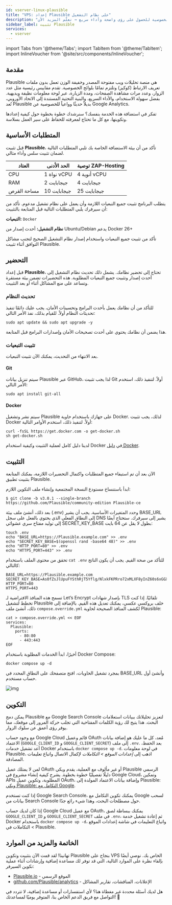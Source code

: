 ```yaml
---
id: vserver-linux-plausible
title: "VPS: إعداد Plausible على نظام التشغيل"
description: "اكتشف كيفية إعداد منصة تحليلات ويب تركز على الخصوصية للحصول على رؤى واضحة وأداء سريع → تعلّم المزيد الآن"
sidebar_label: تثبيت Plausible
services:
  - vserver
---
```


import Tabs from '@theme/Tabs';
import TabItem from '@theme/TabItem';
import InlineVoucher from '@site/src/components/InlineVoucher';

## مقدمة

Plausible هي منصة تحليلات ويب مفتوحة المصدر وخفيفة الوزن تعمل بدون ملفات تعريف الارتباط (كوكيز) وتلتزم تمامًا بلوائح الخصوصية. تقدم مقاييس رئيسية مثل عدد الزوار، وعدد مرات مشاهدة الصفحات، ومدة الزيارة، عبر لوحة معلومات نظيفة وبديهية. بفضل سهولة الاستخدام، والأداء السريع، والبنية التحتية المستندة إلى الاتحاد الأوروبي، تُعد Plausible بديلاً حديثًا وواعياً للخصوصية عن Google Analytics.

تفكر في استضافة هذه الخدمة بنفسك؟ سنرشدك خطوة بخطوة حول كيفية إعدادها وتكوينها، مع كل ما تحتاج لمعرفته للحفاظ على سير العمل بسلاسة.

<InlineVoucher />

## المتطلبات الأساسية

قبل تثبيت **Plausible**، تأكد من أن بيئة الاستضافة الخاصة بك تلبي المتطلبات التالية لضمان تثبيت سلس وأداء مثالي.

| العتاد      | الحد الأدنى  | توصية ZAP-Hosting          |
| ----------- | ------------ | -------------------------- |
| CPU         | 1 نواة vCPU  | 4 أنوية vCPU               |
| RAM         | 2 جيجابايت   | 4 جيجابايت                 |
| مساحة القرص | 10 جيجابايت  | 25 جيجابايت                |

يتطلب البرنامج تثبيت جميع التبعيات اللازمة وأن يعمل على نظام تشغيل مدعوم. تأكد من أن سيرفرك يلبي المتطلبات التالية قبل المتابعة بالتثبيت:

**التبعيات:** `Docker`

**نظام التشغيل:** أحدث إصدار من Ubuntu/Debian يدعم Docker 26+

تأكد من تثبيت جميع التبعيات واستخدام إصدار نظام التشغيل الصحيح لتجنب مشاكل التوافق أثناء تثبيت Plausible.

## التحضير

قبل إعداد **Plausible**، تحتاج إلى تحضير نظامك. يشمل ذلك تحديث نظام التشغيل إلى أحدث إصدار وتثبيت جميع التبعيات المطلوبة. هذه التحضيرات تضمن بيئة مستقرة وتساعد على منع المشاكل أثناء أو بعد التثبيت.

### تحديث النظام
للتأكد من أن نظامك يعمل بأحدث البرامج وتحسينات الأمان، يجب عليك دائمًا تنفيذ تحديثات النظام أولاً. للقيام بذلك، نفذ الأمر التالي:

```
sudo apt update && sudo apt upgrade -y
```
هذا يضمن أن نظامك يحتوي على أحدث تصحيحات الأمان وإصدارات البرامج قبل المتابعة.

### تثبيت التبعيات
بعد الانتهاء من التحديث، يمكنك الآن تثبيت التبعيات.

#### Git
سيتم تنزيل بيانات Plausible عبر GitHub، لذا يجب تثبيت Git أولاً. لتنفيذ ذلك، استخدم الأمر التالي:
```
sudo apt install git-all
```

#### Docker

سيتم نشر وتشغيل Plausible على جهازك باستخدام حاوية Docker. لذلك، يجب تثبيت Docker أولاً. لتنفيذ ذلك، استخدم الأوامر التالية:

```
curl -fsSL https://get.docker.com -o get-docker.sh
sh get-docker.sh
```

لدينا دليل كامل لعملية التثبيت وكيفية استخدام Docker في [دليل Docker](vserver-linux-docker.md).

## التثبيت
الآن بعد أن تم استيفاء جميع المتطلبات واكتمال التحضيرات اللازمة، يمكنك المتابعة بتثبيت تطبيق Plausible.

ابدأ باستنساخ مستودع النسخة المجتمعية وإنشاء ملف التكوين اللازم:

```
$ git clone -b v3.0.1 --single-branch https://github.com/Plausible/community-edition Plausible-ce
```

بعد ذلك، أنشئ ملف بيئة (.env) وحدد المتغيرات الأساسية. يجب أن يشير BASE_URL إلى النطاق الفعلي الذي يحتوي بالفعل على سجل DNS يشير إلى سيرفرك. ستحتاج أيضًا إلى توليد مفتاح سري عشوائي SECRET_KEY_BASE بطول لا يقل عن 64 بايت:

```
touch .env
echo "BASE_URL=https://Plausible.example.com" >> .env
echo "SECRET_KEY_BASE=$(openssl rand -base64 48)" >> .env
echo "HTTP_PORT=80" >> .env
echo "HTTPS_PORT=443" >> .env
```

تحقق من محتوى الملف باستخدام `cat .env` للتأكد من صحة القيم. يجب أن يكون الناتج كالتالي:

```
BASE_URL=https://Plausible.example.com
SECRET_KEY_BASE=As0fZsJlUpuFYSthRjT5Yflg/NlxkFKPRro72xMLXF8yInZ60s6xGGXYVqml+XN1
HTTP_PORT=80
HTTPS_PORT=443
```

تسمح هذه المنافذ الافتراضية لـ Let’s Encrypt بإصدار شهادات TLS تلقائيًا. إذا كنت تخطط لتشغيل Plausible خلف بروكسي عكسي، يمكنك تعديل هذه القيم. بالإضافة إلى ذلك، أنشئ ملف `compose.override.yml` لكشف المنافذ الصحيحة لحاوية Plausible:

```
cat > compose.override.yml << EOF
services:
  Plausible:
    ports:
      - 80:80
      - 443:443
EOF 
```

أخيرًا، ابدأ الخدمات المطلوبة باستخدام Docker Compose:

```
docker compose up -d
```

بمجرد تشغيل الحاويات، افتح متصفحك على النطاق المحدد في BASE_URL وأنشئ أول حساب مستخدم.

![img](https://screensaver01.zap-hosting.com/index.php/s/Sw34XkXeHaMf9RJ/download)

## التكوين

يمكن دمج Plausible مع Google Search Console لتعزيز تحليلاتك ببيانات استعلامات البحث. هذا يتيح لك رؤية الكلمات المفتاحية التي تجلب حركة المرور إلى موقعك، مما يوفر رؤى أعمق عن سلوك الزوار.

مع وجود حساب Google Cloud قائم وعميل OAuth مُعد، كل ما عليك هو إضافة بيانات الاعتماد (`GOOGLE_CLIENT_ID` و `GOOGLE_CLIENT_SECRET`) إلى ملف `.env`. بعد الحفظ، أعد تشغيل خدمات Docker باستخدام `docker compose up -d`. في لوحة معلومات Plausible، اذهب إلى *إعدادات الموقع > التكاملات* لإكمال الاتصال واتباع تعليمات المصادقة.

لمن لا يمتلك عميل OAuth أو غير مألوف مع العملية، يقدم ويكي Plausible الرسمي دليلًا تفصيليًا خطوة بخطوة. يشرح كيفية إنشاء مشروع في Google Cloud، وتمكين APIs المطلوبة، وتكوين عميل OAuth، وإضافة بيانات الاعتماد المولدة إلى Plausible: [ويكي Plausible: التكامل مع Google](https://github.com/Plausible/community-edition/wiki/google-integration).

إذا كنت تستخدم Google Search Console، يمكنك تكوين التكامل مع Google لسحب بيانات من Search Console حول مصطلحات البحث، وهذا شيء رائع جدًا.

إذا كان لديك حساب Google Cloud مع عميل OAuth، يمكنك ببساطة لصق `GOOGLE_CLIENT_ID` و `GOOGLE_CLIENT_SECRET` في ملف `.env`، ثم إعادة تشغيل خدمة Docker باستخدام `docker compose up -d`، واتباع التعليمات في شاشة إعدادات الموقع > التكاملات في Plausible.

## الخاتمة والمزيد من الموارد

تهانينا! لقد قمت الآن بتثبيت وتكوين Plausible بنجاح على VPS الخاص بك. نوصي أيضًا بإلقاء نظرة على الموارد التالية، التي قد توفر لك مساعدة إضافية وإرشادات أثناء عملية تكوين السيرفر:

- [Plausible.io](https://Plausible.io/) - الموقع الرسمي
- [github.com/Plausible/analytics](https://github.com/Plausible/analytics) - الإعلانات، المناقشات، تقارير المشاكل

هل لديك أسئلة محددة غير مغطاة هنا؟ لأي استفسارات أو مساعدة إضافية، لا تتردد في التواصل مع فريق الدعم الخاص بنا، المتوفر يوميًا لمساعدتك! 🙂

<InlineVoucher />